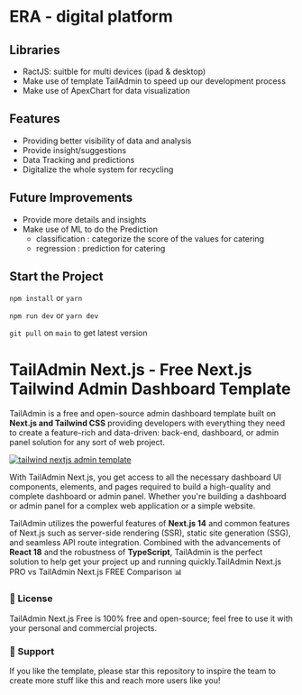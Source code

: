 # ERA - digital platform

## Libraries

- RactJS: suitble for multi devices (ipad & desktop)
- Make use of template TailAdmin to speed up our development process
- Make use of ApexChart for data visualization

## Features

- Providing better visibility of data and analysis
- Provide insight/suggestions
- Data Tracking and predictions
- Digitalize the whole system for recycling

## Future Improvements

- Provide more details and insights
- Make use of ML to do the Prediction
  - classification : categorize the score of the values for catering
  - regression : prediction for catering

## Start the Project

`npm install` or `yarn`

`npm run dev` or `yarn dev`

`git pull` on `main` to get latest version

# TailAdmin Next.js - Free Next.js Tailwind Admin Dashboard Template

TailAdmin is a free and open-source admin dashboard template built on **Next.js and Tailwind CSS** providing developers with everything they need to create a feature-rich and data-driven: back-end, dashboard, or admin panel solution for any sort of web project.

[![tailwind nextjs admin template](https://github.com/TailAdmin/free-nextjs-admin-dashboard/blob/main/tailadmin-nextjs.jpg)](https://nextjs-demo.tailadmin.com/)

With TailAdmin Next.js, you get access to all the necessary dashboard UI components, elements, and pages required to build a high-quality and complete dashboard or admin panel. Whether you're building a dashboard or admin panel for a complex web application or a simple website.

TailAdmin utilizes the powerful features of **Next.js 14** and common features of Next.js such as server-side rendering (SSR), static site generation (SSG), and seamless API route integration. Combined with the advancements of **React 18** and the robustness of **TypeScript**, TailAdmin is the perfect solution to help get your project up and running quickly.TailAdmin Next.js PRO vs TailAdmin Next.js FREE Comparison 📊

### 📄 License

TailAdmin Next.js Free is 100% free and open-source; feel free to use it with your personal and commercial projects.

### 💜 Support

If you like the template, please star this repository to inspire the team to create more stuff like this and reach more users like you!
